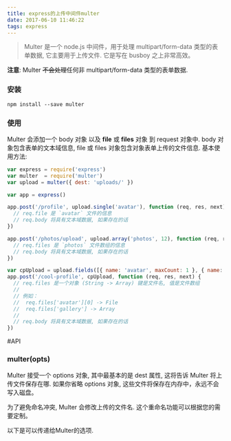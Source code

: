 ```yaml
---
title: express的上传中间件multer
date: 2017-06-10 11:46:22
tags: express
---
```

> Multer 是一个 node.js 中间件，用于处理 multipart/form-data 类型的表单数据, 它主要用于上传文件. 它是写在 busboy 之上非常高效。

**注意**: Multer ~~不会处理~~任何非 multipart/form-data 类型的表单数据.

### 安装
```
npm install --save multer
```
### 使用
<!--more-->
Multer 会添加一个 body 对象 以及 **file** 或 **files** 对象 到 request 对象中. body 对象包含表单的文本域信息, file 或 files 对象包含对象表单上传的文件信息.
基本使用方法:
``` js
var express = require('express')
var multer  = require('multer')
var upload = multer({ dest: 'uploads/' })

var app = express()

app.post('/profile', upload.single('avatar'), function (req, res, next) {
  // req.file 是 `avatar` 文件的信息
  // req.body 将具有文本域数据, 如果存在的话
})

app.post('/photos/upload', upload.array('photos', 12), function (req, res, next) {
  // req.files 是 `photos` 文件数组的信息
  // req.body 将具有文本域数据, 如果存在的话
})

var cpUpload = upload.fields([{ name: 'avatar', maxCount: 1 }, { name: 'gallery', maxCount: 8 }])
app.post('/cool-profile', cpUpload, function (req, res, next) {
  // req.files 是一个对象 (String -> Array) 键是文件名, 值是文件数组
  //
  // 例如：
  //  req.files['avatar'][0] -> File
  //  req.files['gallery'] -> Array
  //
  // req.body 将具有文本域数据, 如果存在的话
})
```
#API
### multer(opts)
Multer 接受一个 options 对象, 其中最基本的是 dest 属性, 这将告诉 Multer 将上传文件保存在哪. 如果你省略 options 对象, 这些文件将保存在内存中，永远不会写入磁盘。

为了避免命名冲突, Multer 会修改上传的文件名. 这个重命名功能可以根据您的需要定制。

以下是可以传递给Multer的选项.

